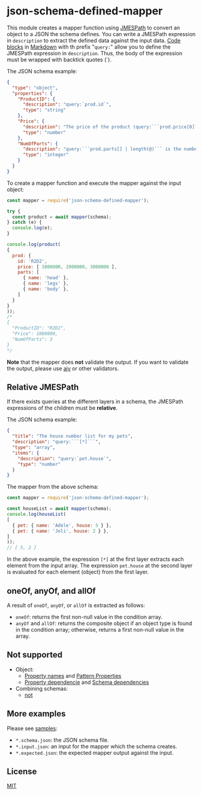 # json-schema-defined-mapper

This module creates a mapper function using [JMESPath](http://jmespath.org) to convert an object to a JSON the schema defines.
You can write a JMESPath expression in `description` to extract the defined data against the input data.
[Code blocks](https://www.markdownguide.org/basic-syntax/#code) in [Markdown](https://daringfireball.net/projects/markdown/) with th prefix "`query:`" allow you to define the JMESPath expression in `description`.
Thus, the body of the expression must be wrapped with backtick quotes (\`).

The JSON schema example:

```json
{
  "type": "object",
  "properties": {
    "ProductID": {
      "description": "query:`prod.id`",
      "type": "string"
    },
    "Price": {
      "description": "The price of the product (query:```prod.price[0]```)",
      "type": "number"
    },
    "NumOfParts": {
      "description": "query:```prod.parts[] | length(@)``` is the number of the parts",
      "type": "integer"
    }
  }
}
```

To create a mapper function and execute the mapper against the input object:

```js
const mapper = require('json-schema-defined-mapper');

try {
  const product = await mapper(schema);
} catch (e) {
  console.log(e);
}

console.log(product(
{
  prod: {
    id: 'R2D2',
    price: [ 1000000, 2000000, 3000000 ],
    parts: [
      { name: 'head' },
      { name: 'legs' },
      { name: 'body' },
    ]
  }
}
));
/*
{
  "ProductID": "R2D2",
  "Price": 1000000,
  "NumOfParts": 3
}
*/
```

**Note** that the mapper does **not** validate the output.
If you want to validate the output, please use [ajv](https://www.npmjs.com/package/ajv) or other validators.

## Relative JMESPath

If there exists queries at the different layers in a schema, the JMESPath expressions of the children must be **relative**.

The JSON schema example:

```json
{
  "title": "The house number list for my pets",
  "description": "query:```[*]```",
  "type": "array",
  "items": {
    "description": "query:`pet.house`",
    "type": "number"
  }
}
```

The mapper from the above schema:

```js
const mapper = require('json-schema-defined-mapper');

const houseList = await mapper(schema);
console.log(houseList(
[
  { pet: { name: 'Adele', house: 5 } },
  { pet: { name: 'Joli', house: 2 } },
]
));
// [ 5, 2 ]
```

In the above example, the expression `[*]` at the first layer extracts each element from the input array.
The expression `pet.house` at the second layer is evaluated for each element (object) from the first layer.

## oneOf, anyOf, and allOf

A result of `oneOf`, `anyOf`, or `allOf` is extracted as follows:

* `oneOf`: returns the first non-null value in the condition array.
* `anyOf` and `allOf`: returns the composite object if an object type is found in the condition array; otherwise, returns a first non-null value in the array.

## Not supported

* Object:
  * [Property names](https://json-schema.org/understanding-json-schema/reference/object.html#property-names) and [Pattern Properties](https://json-schema.org/understanding-json-schema/reference/object.html#pattern-properties)
  * [Property dependencie](https://json-schema.org/understanding-json-schema/reference/object.html#property-dependencies) and [Schema dependencies](https://json-schema.org/understanding-json-schema/reference/object.html#schema-dependencies)
* Combining schemas:
  * [not](https://json-schema.org/understanding-json-schema/reference/combining.html#not)

## More examples

Please see [samples](https://github.com/paclearner/json-schema-defined-mapper/tree/master/test/samples):

* `*.schema.json`: the JSON schema file.
* `*.input.json`: an input for the mapper which the schema creates.
* `*.expected.json`: the expected mapper output against the input.

## License

[MIT](LICENSE)

